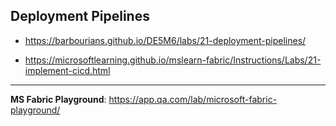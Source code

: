 ## Deployment Pipelines

- https://barbourians.github.io/DE5M6/labs/21-deployment-pipelines/

- https://microsoftlearning.github.io/mslearn-fabric/Instructions/Labs/21-implement-cicd.html

<hr>

**MS Fabric Playground**: https://app.qa.com/lab/microsoft-fabric-playground/
